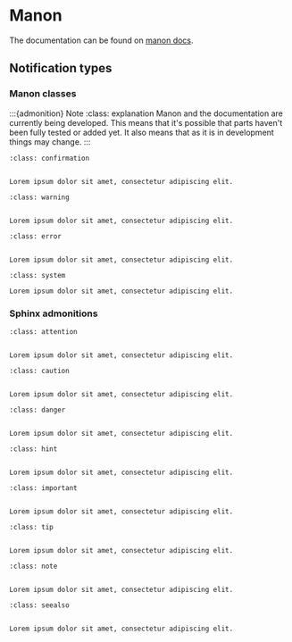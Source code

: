 # Manon

The documentation can be found on [manon docs](https://minvws.github.io/nl-rdo-manon).

## Notification types

### Manon classes

:::{admonition} Note
:class: explanation
Manon and the documentation are currently being developed.
This means that it's possible that parts haven't been fully tested or added yet.
It also means that as it is in development things may change.
:::

```{admonition} Bevestiging
:class: confirmation


Lorem ipsum dolor sit amet, consectetur adipiscing elit.
```

```{admonition} Waarschuwing
:class: warning


Lorem ipsum dolor sit amet, consectetur adipiscing elit.
```

```{admonition} Foutmelding
:class: error


Lorem ipsum dolor sit amet, consectetur adipiscing elit.
```

```{admonition} System message
:class: system

Lorem ipsum dolor sit amet, consectetur adipiscing elit.
```

### Sphinx admonitions

```{admonition} Attention
:class: attention


Lorem ipsum dolor sit amet, consectetur adipiscing elit.
```

```{admonition} Caution
:class: caution


Lorem ipsum dolor sit amet, consectetur adipiscing elit.
```

```{admonition} Danger
:class: danger


Lorem ipsum dolor sit amet, consectetur adipiscing elit.
```

```{admonition} Hint
:class: hint


Lorem ipsum dolor sit amet, consectetur adipiscing elit.
```

```{admonition} Important
:class: important


Lorem ipsum dolor sit amet, consectetur adipiscing elit.
```

```{admonition} Tip
:class: tip


Lorem ipsum dolor sit amet, consectetur adipiscing elit.
```

```{admonition} Note
:class: note


Lorem ipsum dolor sit amet, consectetur adipiscing elit.
```

```{admonition} Seealso
:class: seealso


Lorem ipsum dolor sit amet, consectetur adipiscing elit.
```
